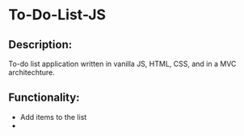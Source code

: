 # To-Do-List-JS

## Description:

To-do list application written in vanilla JS, HTML, CSS, and in a MVC architechture. 

## Functionality:

* Add items to the list
* 
